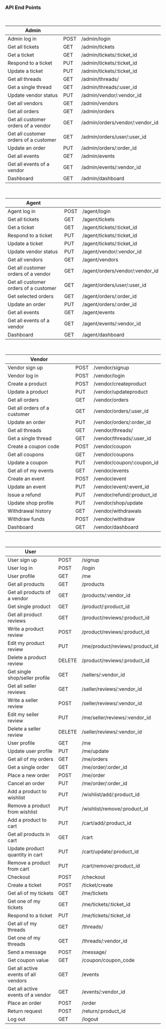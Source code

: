 ### API End Points

<br>

| Admin                                 |      |                                 |
| ------------------------------------- | ---- | ------------------------------- |
| Admin log in                          | POST | /admin/login                    |
| Get all tickets                       | GET  | /admin/tickets                  |
| Get a ticket                          | GET  | /admin/tickets/:ticket_id       |
| Respond to a ticket                   | PUT  | /admin/tickets/:ticket_id       |
| Update a ticket                       | PUT  | /admin/tickets/:ticket_id       |
| Get all threads                       | GET  | /admin/threads/                 |
| Get a single thread                   | GET  | /admin/threads/:user_id         |
| Update vendor status                  | PUT  | /admin/vendor/:vendor_id        |
| Get all vendors                       | GET  | /admin/vendors                  |
| Get all orders                        | GET  | /admin/orders                   |
| Get all customer orders of a vendor   | GET  | /admin/orders/vendor/:vendor_id |
| Get all customer orders of a customer | GET  | /admin/orders/user/:user_id     |
| Update an order                       | PUT  | /admin/orders/:order_id         |
| Get all events                        | GET  | /admin/events                   |
| Get all events of a vendor            | GET  | /admin/events/:vendor_id        |
| Dashboard                             | GET  | /admin/dashboard                |

<br>

| Agent                                 |      |                                 |
| ------------------------------------- | ---- | ------------------------------- |
| Agent log in                          | POST | /agent/login                    |
| Get all tickets                       | GET  | /agent/tickets                  |
| Get a ticket                          | GET  | /agent/tickets/:ticket_id       |
| Respond to a ticket                   | PUT  | /agent/tickets/:ticket_id       |
| Update a ticket                       | PUT  | /agent/tickets/:ticket_id       |
| Update vendor status                  | PUT  | /agent/vendor/:vendor_id        |
| Get all vendors                       | GET  | /agent/vendors                  |
| Get all customer orders of a vendor   | GET  | /agent/orders/vendor/:vendor_id |
| Get all customer orders of a customer | GET  | /agent/orders/user/:user_id     |
| Get selected orders                   | GET  | /agent/orders/:order_id         |
| Update an order                       | PUT  | /agent/orders/:order_id         |
| Get all events                        | GET  | /agent/events                   |
| Get all events of a vendor            | GET  | /agent/events/:vendor_id        |
| Dashboard                             | GET  | /agent/dashboard                |

<br>

| Vendor                       |      |                            |
| ---------------------------- | ---- | -------------------------- |
| Vendor sign up               | POST | /vendor/signup             |
| Vendor log in                | POST | /vendor/login              |
| Create a product             | POST | /vendor/createproduct      |
| Update a product             | PUT  | /vendor/updateproduct      |
| Get all orders               | GET  | /vendor/orders             |
| Get all orders of a customer | GET  | /vendor/orders/:user_id    |
| Update an order              | PUT  | /vendor/orders/:order_id   |
| Get all threads              | GET  | /vendor/threads/           |
| Get a single thread          | GET  | /vendor/threads/:user_id   |
| Create a coupon code         | POST | /vendor/coupon             |
| Get all coupons              | GET  | /vendor/coupons            |
| Update a coupon              | PUT  | /vendor/coupon/:coupon_id  |
| Get all of my events         | GET  | /vendor/events             |
| Create an event              | POST | /vendor/event              |
| Update an event              | PUT  | /vendor/event/:event_id    |
| Issue a refund               | PUT  | /vendor/refund/:product_id |
| Update shop profile          | PUT  | /vendor/shop/update        |
| Withdrawal history           | GET  | /vendor/withdrawals        |
| Withdraw funds               | POST | /vendor/withdraw           |
| Dashboard                    | GET  | /vendor/dashboard          |

<br>

| User                                 |        |                                 |
| ------------------------------------ | ------ | ------------------------------- |
| User sign up                         | POST   | /signup                         |
| User log in                          | POST   | /login                          |
| User profile                         | GET    | /me                             |
| Get all products                     | GET    | /products                       |
| Get all products of a vendor         | GET    | /products/:vendor_id             |
| Get single product                   | GET    | /product/:product_id            |
| Get all product reviews              | GET    | /product/reviews/:product_id    |
| Write a product review               | POST   | /product/reviews/:product_id    |
| Edit my product review               | PUT    | /me/product/reviews/:product_id |
| Delete a product review              | DELETE | /product/reviews/:product_id    |
| Get single shop/seller profile       | GET    | /sellers/:vendor_id             |
| Get all seller reviews               | GET    | /seller/reviews/:vendor_id      |
| Write a seller review                | POST   | /seller/reviews/:vendor_id      |
| Edit my seller review                | PUT    | /me/seller/reviews/:vendor_id   |
| Delete a seller review               | DELETE | /seller/reviews/:vendor_id      |
| User profile                         | GET    | /me                             |
| Update user profile                  | PUT    | /me/update                      |
| Get all of my orders                 | GET    | /me/orders                      |
| Get a single order                   | GET    | /me/order/:order_id             |
| Place a new order                    | POST   | /me/order                       |
| Cancel an order                      | PUT    | /me/order/:order_id             |
| Add a product to wishlist            | PUT    | /wishlist/add/:product_id       |
| Remove a product from wishlist       | PUT    | /wishlist/remove/:product_id    |
| Add a product to cart                | PUT    | /cart/add/:product_id           |
| Get all products in cart             | GET    | /cart                           |
| Update product quantity in cart      | PUT    | /cart/update/:product_id        |
| Remove a product from cart           | PUT    | /cart/remove/:product_id        |
| Checkout                             | POST   | /checkout                       |
| Create a ticket                      | POST   | /ticket/create                  |
| Get all of my tickets                | GET    | /me/tickets                     |
| Get one of my tickets                | GET    | /me/tickets/:ticket_id          |
| Respond to a ticket                  | PUT    | /me/tickets/:ticket_id          |
| Get all of my threads                | GET    | /threads/                       |
| Get one of my threads                | GET    | /threads/:vendor_id             |
| Send a message                       | POST   | /message/                       |
| Get coupon value                     | GET    | /coupon/coupon_code             |
| Get all active events of all vendors | GET    | /events                         |
| Get all active events of a vendor    | GET    | /events/:vendor_id              |
| Place an order                       | POST   | /order                          |
| Return request                       | POST   | /return/:product_id             |
| Log out                              | GET    | /logout                         |
